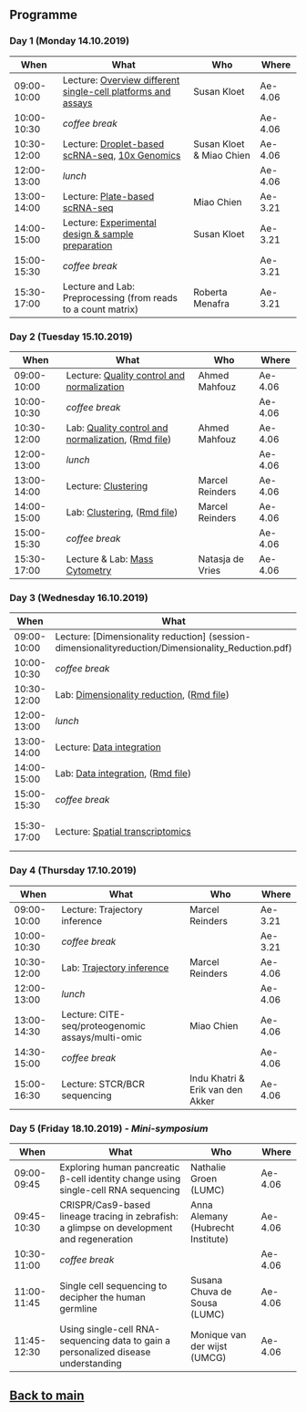 ## Programme

### Day 1 (Monday 14.10.2019)
| When | What | Who | Where |
| ------------- | ------------- | ------------- | ------------- |
|09:00-10:00 |Lecture: [Overview different single-cell platforms and assays](Day1/Overview_single_cell_sequencing.pdf) | Susan Kloet | Ae-4.06 |
|10:00-10:30 |_coffee break_ |  | Ae-4.06 |
|10:30-12:00 |Lecture: [Droplet-based scRNA-seq](Day1/Droplet-based_scRNAseq_MPChien_Github.pdf), [10x Genomics](Day1/10xGenomics.pdf) | Susan Kloet & Miao Chien | Ae-4.06 |
|12:00-13:00 |_lunch_ |  | Ae-4.06 |
|13:00-14:00 |Lecture: [Plate-based scRNA-seq](Day1/Plate-based_scRNAseq_MPChien_Github.pdf) | Miao Chien | Ae-3.21 |
|14:00-15:00 |Lecture: [Experimental design & sample preparation](Day1/Sample_prep_and_experimental_design.pdf) | Susan Kloet | Ae-3.21 |
|15:00-15:30 |_coffee break_ | | Ae-3.21 |
|15:30-17:00 |Lecture and Lab: Preprocessing (from reads to a count matrix) | Roberta Menafra | Ae-3.21 |

### Day 2 (Tuesday 15.10.2019)
| When | What | Who | Where |
| ------------- | ------------- | ------------- | ------------- |
|09:00-10:00 |Lecture: [Quality control and normalization](session-qc-normalization/QC&normalization_AM.pdf) | Ahmed Mahfouz | Ae-4.06 |
|10:00-10:30 |_coffee break_ |  | Ae-4.06 |
|10:30-12:00 |Lab: [Quality control and normalization](session-qc-normalization/QC_Normalization.md), ([Rmd file](session-qc-normalization/QC_Normalization.Rmd)) | Ahmed Mahfouz | Ae-4.06 |
|12:00-13:00 |_lunch_ |  | Ae-4.06 |
|13:00-14:00 |Lecture: [Clustering](session-clustering/Clustering.pdf) | Marcel Reinders | Ae-4.06 |
|14:00-15:00 |Lab: [Clustering](session-clustering/Clustering.md), ([Rmd file](session-clustering/Clustering.Rmd)) | Marcel Reinders | Ae-4.06 |
|15:00-15:30 |_coffee break_ | | Ae-4.06 |
|15:30-17:00 |Lecture & Lab: [Mass Cytometry](session-MassCytometry/2019-10-15_Mass_Cytometry.pdf) | Natasja de Vries | Ae-4.06 |

### Day 3 (Wednesday 16.10.2019)
| When | What | Who | Where |
| ------------- | ------------- | ------------- | ------------- |
|09:00-10:00 |Lecture: [Dimensionality reduction] (session-dimensionalityreduction/Dimensionality_Reduction.pdf)| Thomas Höllt | Ae-3.21 |
|10:00-10:30 |_coffee break_ |  | Ae-3.21 |
|10:30-12:00 |Lab: [Dimensionality reduction](session-dimensionalityreduction/Dimensionality_Reduction.md), ([Rmd file](session-dimensionalityreduction/Dimensionality_Reduction.rmd)) | Thomas Höllt | Ae-3.21 |
|12:00-13:00 |_lunch_ |  | Ae-3.21 |
|13:00-14:00 |Lecture: [Data integration](session-integration/Data_Integration.pdf) | Ahmed Mahfouz | Ae-4.06 |
|14:00-15:00 |Lab: [Data integration](session-integration/Data_Integration.md), ([Rmd file](session-integration/Data_Integration.Rmd)) | Ahmed Mahfouz | Ae-4.06 |
|15:00-15:30 |_coffee break_ | | Ae-4.06 |
|15:30-17:00 |Lecture: [Spatial transcriptomics](session-spatial_transcriptomics/SpatialTranscriptomicsTechnologies_SvdB_OCt2019.pdf) | Susanne van den Brink | Ae-4.06 |

### Day 4 (Thursday 17.10.2019)
| When | What | Who | Where |
| ------------- | ------------- | ------------- | ------------- |
|09:00-10:00 |Lecture: Trajectory inference | Marcel Reinders | Ae-3.21 |
|10:00-10:30 |_coffee break_ |  | Ae-3.21 |
|10:30-12:00 |Lab: [Trajectory inference](session-trajectories/session-trajectories.md) | Marcel Reinders |Ae-4.06 |
|12:00-13:00 |_lunch_ |  | Ae-4.06 |
|13:00-14:30 |Lecture: CITE-seq/proteogenomic assays/multi-omic | Miao Chien | Ae-4.06 |
|14:30-15:00 |_coffee break_ | | Ae-4.06 |
|15:00-16:30 |Lecture: STCR/BCR sequencing |Indu Khatri & Erik van den Akker | Ae-4.06 |

### Day 5 (Friday 18.10.2019) - _Mini-symposium_
| When | What | Who | Where |
| ------------- | ------------- | ------------- | ------------- |
|09:00-09:45 |Exploring human pancreatic β-cell identity change using single-cell RNA sequencing | Nathalie Groen (LUMC) | Ae-4.06 |
|09:45-10:30 |CRISPR/Cas9-based lineage tracing in zebrafish: a glimpse on development and regeneration | Anna Alemany (Hubrecht Institute) | Ae-4.06 |
|10:30-11:00 |_coffee break_ | | Ae-4.06 |
|11:00-11:45 |Single cell sequencing to decipher the human germline | Susana Chuva de Sousa (LUMC) | Ae-4.06 |
|11:45-12:30 |Using single-cell RNA-sequencing data to gain a personalized disease understanding | Monique van der wijst (UMCG) | Ae-4.06 |


## [Back to main](README.md)
